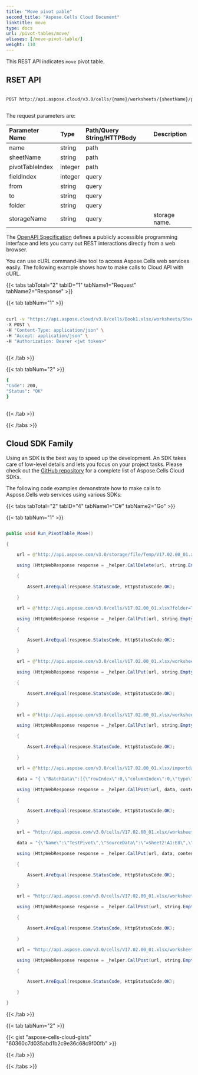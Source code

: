 ```yaml
---
title: "Move pivot pable"
second_title: "Aspose.Cells Cloud Document"
linktitle: move
type: docs
url: /pivot-tables/move/
aliases: [/move-pivot-table/]
weight: 110
---
```


This REST API indicates `move` pivot table.
 
## RSET API
 
```bash
 
POST http://api.aspose.cloud/v3.0/cells/{name}/worksheets/{sheetName}/pivottables/{pivotTableIndex}/PivotField/Move
 
```
The request parameters are: 
 
| Parameter Name | Type | Path/Query String/HTTPBody | Description| 
| :- | :- | :- |:- | 
| name | string | path |   |
| sheetName | string | path |   |
| pivotTableIndex | integer | path |   |
| fieldIndex | integer | query |   |
| from | string | query |   |
| to | string | query |   |
| folder | string | query |   |
| storageName | string | query | storage name. |
 
The [OpenAPI Specification](https://apireference.aspose.cloud/cells/#/PivotTables/PostPivotTableFieldMoveTo) defines a publicly accessible programming interface and lets you carry out REST interactions directly from a web browser.
 
You can use cURL command-line tool to access Aspose.Cells web services easily. The following example shows how to make calls to Cloud API with cURL.
 
{{< tabs tabTotal="2" tabID="1" tabName1="Request" tabName2="Response" >}}
 
{{< tab tabNum="1" >}}
 
```bash
 
curl -v "https://api.aspose.cloud/v3.0/cells/Book1.xlsx/worksheets/Sheet1/pivottables/0/PivotField/Move?fieldIndex=0&from=C1&to=C10" \
-X POST \
-H "Content-Type: application/json" \
-H "Accept: application/json" \
-H "Authorization: Bearer <jwt token>"
 
```
 
{{< /tab >}}
 
{{< tab tabNum="2" >}}
 
```bash
{
"Code": 200,
"Status": "OK"
}
 
```
 
{{< /tab >}}
 
{{< /tabs >}}
 
## Cloud SDK Family
 
Using an SDK is the best way to speed up the development. An SDK takes care of low-level details and lets you focus on your project tasks. Please check out the [GitHub repository](https://github.com/aspose-cells-cloud) for a complete list of Aspose.Cells Cloud SDKs.
 
The following code examples demonstrate how to make calls to Aspose.Cells web services using various SDKs:
 
 
 
{{< tabs tabTotal="2" tabID="4" tabName1="C#" tabName2="Go" >}}

{{< tab tabNum="1" >}}

```java

public void Run_PivotTable_Move()

{

    url = @"http://api.aspose.com/v3.0/storage/file/Temp/V17.02.00_01.xlsx";

    using (HttpWebResponse response = _helper.CallDelete(url, string.Empty, contentType))

    {

        Assert.AreEqual(response.StatusCode, HttpStatusCode.OK);

    }

    url = @"http://api.aspose.com/v3.0/cells/V17.02.00_01.xlsx?folder=Temp";

    using (HttpWebResponse response = _helper.CallPut(url, string.Empty, contentType))

    {

        Assert.AreEqual(response.StatusCode, HttpStatusCode.OK);

    }

    url = @"http://api.aspose.com/v3.0/cells/V17.02.00_01.xlsx/worksheets/PivotSheet?folder=Temp";

    using (HttpWebResponse response = _helper.CallPut(url, string.Empty, contentType))

    {

        Assert.AreEqual(response.StatusCode, HttpStatusCode.OK);

    }

    url = @"http://api.aspose.com/v3.0/cells/V17.02.00_01.xlsx/worksheets/Sheet2?folder=Temp";

    using (HttpWebResponse response = _helper.CallPut(url, string.Empty, contentType))

    {

        Assert.AreEqual(response.StatusCode, HttpStatusCode.OK);

    }

    url = @"http://api.aspose.com/v3.0/cells/V17.02.00_01.xlsx/importdata?folder=Temp";

    data = "{ \"BatchData\":[{\"rowIndex\":0,\"columnIndex\":0,\"type\":\"String\",\"value\":\"Sport\",\"style\":null},{\"rowIndex\":0,\"columnIndex\":1,\"type\":\"String\",\"value\":\"Year\",\"style\":null},{\"rowIndex\":0,\"columnIndex\":2,\"type\":\"String\",\"value\":\"Quarter\",\"style\":null},{\"rowIndex\":0,\"columnIndex\":3,\"type\":\"String\",\"value\":\"Sales\",\"style\":null},{\"rowIndex\":0,\"columnIndex\":4,\"type\":\"String\",\"value\":\"YearSales\",\"style\":null},{\"rowIndex\":1,\"columnIndex\":0,\"type\":\"String\",\"value\":\"Golf\",\"style\":null},{\"rowIndex\":2,\"columnIndex\":0,\"type\":\"String\",\"value\":\"Golf\",\"style\":null},{\"rowIndex\":3,\"columnIndex\":0,\"type\":\"String\",\"value\":\"Tennis\",\"style\":null},{\"rowIndex\":4,\"columnIndex\":0,\"type\":\"String\",\"value\":\"Tennis\",\"style\":null},{\"rowIndex\":5,\"columnIndex\":0,\"type\":\"String\",\"value\":\"Tennis\",\"style\":null},{\"rowIndex\":6,\"columnIndex\":0,\"type\":\"String\",\"value\":\"Tennis\",\"style\":null},{\"rowIndex\":7,\"columnIndex\":0,\"type\":\"String\",\"value\":\"Golf\",\"style\":null},{\"rowIndex\":1,\"columnIndex\":1,\"type\":\"int\",\"value\":\"2014\",\"style\":null},{\"rowIndex\":2,\"columnIndex\":1,\"type\":\"int\",\"value\":\"2014\",\"style\":null},{\"rowIndex\":3,\"columnIndex\":1,\"type\":\"int\",\"value\":\"2014\",\"style\":null},{\"rowIndex\":4,\"columnIndex\":1,\"type\":\"int\",\"value\":\"2013\",\"style\":null},{\"rowIndex\":5,\"columnIndex\":1,\"type\":\"int\",\"value\":\"2013\",\"style\":null},{\"rowIndex\":6,\"columnIndex\":1,\"type\":\"int\",\"value\":\"2013\",\"style\":null},{\"rowIndex\":7,\"columnIndex\":1,\"type\":\"int\",\"value\":\"2013\",\"style\":null},{\"rowIndex\":1,\"columnIndex\":2,\"type\":\"String\",\"value\":\"Qtr3\",\"style\":null},{\"rowIndex\":2,\"columnIndex\":2,\"type\":\"String\",\"value\":\"Qtr4\",\"style\":null},{\"rowIndex\":3,\"columnIndex\":2,\"type\":\"String\",\"value\":\"Qtr3\",\"style\":null},{\"rowIndex\":4,\"columnIndex\":2,\"type\":\"String\",\"value\":\"Qtr4\",\"style\":null},{\"rowIndex\":5,\"columnIndex\":2,\"type\":\"String\",\"value\":\"Qtr3\",\"style\":null},{\"rowIndex\":6,\"columnIndex\":2,\"type\":\"String\",\"value\":\"Qtr3\",\"style\":null},{\"rowIndex\":7,\"columnIndex\":2,\"type\":\"String\",\"value\":\"Qtr3\",\"style\":null},{\"rowIndex\":4,\"columnIndex\":3,\"type\":\"int\",\"value\":\"1500\",\"style\":null},{\"rowIndex\":2,\"columnIndex\":3,\"type\":\"int\",\"value\":\"2000\",\"style\":null},{\"rowIndex\":3,\"columnIndex\":3,\"type\":\"int\",\"value\":\"600\",\"style\":null},{\"rowIndex\":4,\"columnIndex\":3,\"type\":\"int\",\"value\":\"1500\",\"style\":null},{\"rowIndex\":5,\"columnIndex\":3,\"type\":\"int\",\"value\":\"4070\",\"style\":null},{\"rowIndex\":6,\"columnIndex\":3,\"type\":\"int\",\"value\":\"5000\",\"style\":null},{\"rowIndex\":7,\"columnIndex\":3,\"type\":\"int\",\"value\":\"6430\",\"style\":null},{\"rowIndex\":1,\"columnIndex\":4,\"type\":\"int\",\"value\":\"15000\",\"style\":null},{\"rowIndex\":2,\"columnIndex\":4,\"type\":\"int\",\"value\":\"20000\",\"style\":null},{\"rowIndex\":3,\"columnIndex\":4,\"type\":\"int\",\"value\":\"600\",\"style\":null},{\"rowIndex\":4,\"columnIndex\":4,\"type\":\"int\",\"value\":\"1500\",\"style\":null},{\"rowIndex\":5,\"columnIndex\":4,\"type\":\"int\",\"value\":\"4070\",\"style\":null},{\"rowIndex\":6,\"columnIndex\":4,\"type\":\"int\",\"value\":\"5000\",\"style\":null},{\"rowIndex\":7,\"columnIndex\":4,\"type\":\"int\",\"value\":\"6430\",\"style\":null}],\"DestinationWorksheet\":\"Sheet2\",\"IsInsert\":false}";

    using (HttpWebResponse response = _helper.CallPost(url, data, contentType))

    {

        Assert.AreEqual(response.StatusCode, HttpStatusCode.OK);

    }

    url = "http://api.aspose.com/v3.0/cells/V17.02.00_01.xlsx/worksheets/PivotSheet/pivottables?folder=Temp";

    data = "{\"Name\":\"TestPivot\",\"SourceData\":\"=Sheet2!A1:E8\",\"DestCellName\":\"C1\",\"UseSameSource\":true,\"PivotFieldRows\":[0,1],\"PivotFieldColumns\":[2],\"PivotFieldData\":[3,4]}";

    using (HttpWebResponse response = _helper.CallPut(url, data, contentType))

    {

        Assert.AreEqual(response.StatusCode, HttpStatusCode.OK);

    }

    url = "http://api.aspose.com/v3.0/cells/V17.02.00_01.xlsx/worksheets/PivotSheet/pivottables/0/Move?row=10&column=10&folder=Temp";

    using (HttpWebResponse response = _helper.CallPost(url, string.Empty, contentType))

    {

        Assert.AreEqual(response.StatusCode, HttpStatusCode.OK);

    }

    url = "http://api.aspose.com/v3.0/cells/V17.02.00_01.xlsx/worksheets/PivotSheet/pivottables/0/PivotField/Move?fieldIndex=1&from=Row&to=Column&folder=Temp";

    using (HttpWebResponse response = _helper.CallPost(url, string.Empty, contentType))

    {

        Assert.AreEqual(response.StatusCode, HttpStatusCode.OK);

    }

}

```

{{< /tab >}}

{{< tab tabNum="2" >}}

{{< gist "aspose-cells-cloud-gists" "60360c7d035abd1b2c9e36c68c9f00fb" >}}

{{< /tab >}}

{{< /tabs >}}
